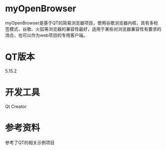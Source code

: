 # myOpenBrowser
myOpenBrowser是基于QT的简易浏览器项目，使用谷歌浏览器内核，具有多标签模式，谷歌、火狐等浏览器的兼容性最好，适用于某些对浏览器兼容性有要求的场合，也可以作为web项目的专用客户端。

# QT版本
5.15.2

# 开发工具
 Qt Creator
 
# 参考资料
参考了QT的相关示例项目
